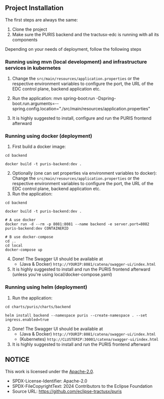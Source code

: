 ## Project Installation

The first steps are always the same:
1. Clone the project
2. Make sure the PURIS backend and the tractusx-edc is running with all its components

Depending on your needs of deployment, follow the following steps

### Running using mvn (local development) and infrastructure services in kubernetes
1. Change the `src/main/resources/application.properties` or the respective environment
   variables to configure the port, the URL of the EDC control plane, backend application etc.
2. Run the application:
mvn spring-boot:run -Dspring-boot.run.arguments=--spring.config.location="./src/main/resources/application.properties"

3. It is highly suggested to install, configure and run the PURIS frontend afterward

### Running using docker (deployment)

1. First build a docker image: 
```
cd backend

docker build -t puris-backend:dev .
```

2. Optionally (one can set properties via environment variables to docker): Change the `src/main/resources/application.properties` or the respective environment
   variables to configure the port, the URL of the EDC control plane, backend application etc.
3. Run the application:
```shell
cd backend

docker build -t puris-backend:dev .

# A use docker 
docker run -d --rm -p 8081:8081 --name backend -e server.port=8082 puris-backend:dev CONTAINERID

# B use docker-compose
cd ..
cd local
docker-compose up
```
4. Done! The Swagger UI should be available at
    - (Java & Docker) `http://YOURIP:8081/catena/swagger-ui/index.html`
5. It is highly suggested to install and run the PURIS frontend afterward (unless you're using local/docker-compose.yaml)

### Running using helm (deployment)
1. Run the application:

```shell
cd charts/puris/charts/backend

helm install backend --namespace puris --create-namespace . --set ingress.enabled=true
```
2. Done! The Swagger UI should be available at
    - (Java & Docker) `http://YOURIP:8081/catena/swagger-ui/index.html`
    - (Kubernetes) `http://CLUSTERIP:30001/catena/swagger-ui/index.html`
3. It is highly suggested to install and run the PURIS frontend afterward

## NOTICE

This work is licensed under the [Apache-2.0](https://www.apache.org/licenses/LICENSE-2.0).

- SPDX-License-Identifier: Apache-2.0
- SPDX-FileCopyrightText: 2024 Contributors to the Eclipse Foundation
- Source URL: https://github.com/eclipse-tractusx/puris
